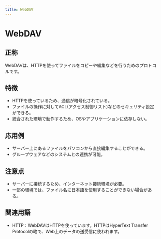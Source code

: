 ```yaml
---
title: WebDAV
---
```


# WebDAV
## 正称
WebDAVは、HTTPを使ってファイルをコピーや編集などを行うためのプロトコルです。
## 特徴
- HTTPを使っているため、通信が暗号化されている。
- ファイルの操作に対してACL(アクセス制御リスト)などのセキュリティ設定ができる。
- 統合された環境で動作するため、OSやアプリケーションに依存しない。
## 応用例
- サーバー上にあるファイルをパソコンから直接編集することができる。
- グループウェアなどのシステムとの連携が可能。
## 注意点
- サーバーに接続するため、インターネット接続環境が必要。
- 一部の環境では、ファイル名に日本語を使用することができない場合がある。
## 関連用語
- HTTP：WebDAVはHTTPを使っています。HTTPはHyperText Transfer Protocolの略で、Web上のデータの送受信に使われます。